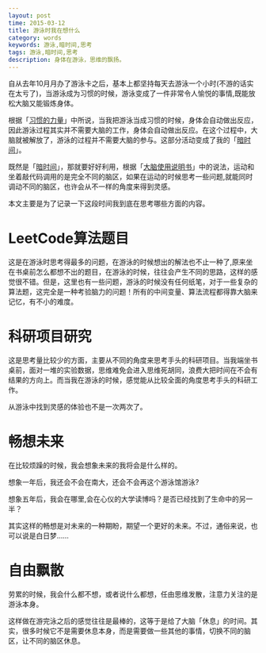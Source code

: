 ```yaml
---
layout: post
time: 2015-03-12
title: 游泳时我在想什么
category: words
keywords: 游泳,暗时间,思考
tags: 游泳,暗时间,思考
description: 身体在游泳，思维的飘扬。
---
```


自从去年10月月办了游泳卡之后，基本上都坚持每天去游泳一个小时(不游的话实在太亏了)，当游泳成为习惯的时候，游泳变成了一件非常令人愉悦的事情,既能放松大脑又能锻炼身体。

根据「[习惯的力量][]」中所说，当我把游泳当成习惯的时候，身体会自动做出反应，因此游泳过程其实并不需要大脑的工作，身体会自动做出反应。在这个过程中，大脑就被解放了，游泳的过程并不需要大脑的参与。这部分活动变成了我的「[暗时间][]」。

既然是「[暗时间][]」，那就要好好利用，根据「[大脑使用说明书][]」中的说法，运动和坐着敲代码调用的是完全不同的脑区，如果在运动的时候思考一些问题,就能同时调动不同的脑区，也许会从不一样的角度来得到灵感。

本文主要是为了记录一下这段时间我到底在思考哪些方面的内容。

# LeetCode算法题目

这是在游泳时思考得最多的问题，在游泳的时候想出的解法也不止一种了,原来坐在书桌前怎么都想不出的题目，在游泳的时候，往往会产生不同的思路，这样的感觉很不错。但是，这里也有一些问题，游泳的时候没有任何纸笔，对于一些复杂的算法题，这完全是一种考验脑力的问题！所有的中间变量、算法流程都得靠大脑来记忆，有不小的难度。

# 科研项目研究

这是思考量比较少的方面，主要从不同的角度来思考手头的科研项目。当我端坐书桌前，面对一堆的实验数据，思维难免会进入思维死胡同，浪费大把时间在不会有结果的方向上。而当我在游泳的时候，感觉能从比较全面的角度思考手头的科研工作。

从游泳中找到灵感的体验也不是一次两次了。

# 畅想未来

在比较烦躁的时候，我会想象未来的我将会是什么样的。

想象一年后，我还会不会在南大，还会不会再这个游泳馆游泳?

想象五年后，我会在哪里,会在心仪的大学读博吗？是否已经找到了生命中的另一半？

其实这样的畅想是对未来的一种期盼，期望一个更好的未来。不过，通俗来说，也可以说是白日梦……

# 自由飘散

劳累的时候，我会什么都不想，或者说什么都想，任由思维发散，注意力关注的是游泳本身。

这样做在游完泳之后的感觉往往是最棒的，这等于是给了大脑「休息」的时间。其实，很多时候它不是需要休息本身，而是需要做一些其他的事情，切换不同的脑区，让不同的脑区休息。


[习惯的力量]: http://en.wikipedia.org/wiki/The_Power_of_Habit
[暗时间]: http://baike.baidu.com/subview/3147362/11243901.htm
[大脑使用说明书]: http://book.douban.com/subject/1319820/

